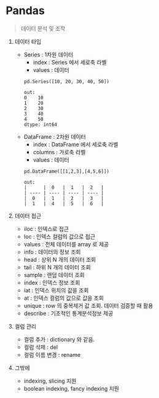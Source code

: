 # Pandas

> 데이터 분석 및 조작



1. 데이터 타입
   - Series : 1차원 데이터
      - index : Series 에서 세로축 라벨
      - values : 데이터
      ```ptyhon
      pd.Series([10, 20, 30, 40, 50])

      out:
      0    10
      1    20
      2    30
      3    40
      4    50
      dtype: int64
      ```
   - DataFrame : 2차원 데이터
      - index : DataFrame 에서 세로축 라벨
      - columns : 가로축 라벨
      - values : 데이터
      ```ptyhon
      pd.DataFrame([[1,2,3],[4,5,6]])

      out:
      |      |  0   |  1   |  2   |
      | ---- | ---- | ---- | ---- |
      |  0   |  1   |  2   |  3   |
      |  1   |  4   |  5   |  6   |
      ```



2. 데이터 접근
   - iloc : 인덱스로 접근
   - loc : 인덱스 컬럼의 값으로 접근
   - values : 전체 데이터를 array 로 제공
   - info : 데이터의 정보 조회
   - head : 상위 N 개의 데이터 조회
   - tail : 하위 N 개의 데이터 조회
   - sample : 랜덤 데이터 조회
   - index : 인덱스 정보 조회
   - iat : 인덱스 위치의 값을 조회
   - at : 인덱스 컬럼의 값으로 값을 조회
   - unique : row 의 중복제거 값 조회. 데이터 검증할 때 활용
   - describe : 기초적인 통계분석정보 제공



3. 컬럼 관리
   - 컬럼 추가 : dictionary 와 같음. 
   - 컬럼 삭제 : del
   - 컬럼 이름 변경 : rename


   
4. 그밖에
   - indexing, slicing 지원
   - boolean indexing, fancy indexing 지원